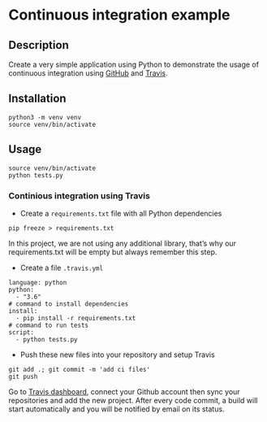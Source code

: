 
# Continuous integration example

## Description
Create a very simple application using Python to demonstrate the usage of continuous integration using [GitHub](https://github.com/) and [Travis](https://travis-ci.org).

## Installation
```
python3 -m venv venv
source venv/bin/activate
```

## Usage
```
source venv/bin/activate
python tests.py
```

### Continious integration using Travis

- Create a `requirements.txt` file with all Python dependencies
```
pip freeze > requirements.txt
```

In this project, we are not using any additional library, that’s why our requirements.txt will be empty but always remember this step.  

- Create a file `.travis.yml`
```
language: python
python:
  - "3.6"
# command to install dependencies
install:
  - pip install -r requirements.txt
# command to run tests
script:
  - python tests.py
```

- Push these new files into your repository and setup Travis
```
git add .; git commit -m 'add ci files'
git push
```

Go to [Travis dashboard](https://travis-ci.org/), connect your Github account then sync your repositories and add the new project.
After every code commit, a build will start automatically and you will be notified by email on its status.
